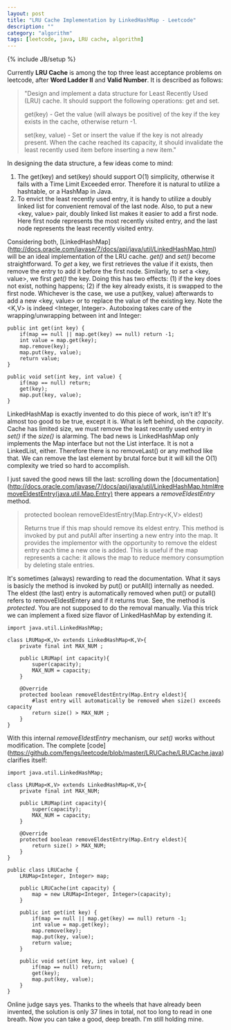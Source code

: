 ```yaml
---
layout: post
title: "LRU Cache Implementation by LinkedHashMap - Leetcode"
description: ""
category: "algorithm"
tags: [leetcode, java, LRU cache, algorithm]
---
```

{% include JB/setup %}

Currently **LRU Cache** is among the top three least acceptance problems on leetcode, after **Word Ladder II** and **Valid Number**. It is described as follows:

> "Design and implement a data structure for Least Recently Used (LRU) cache. It should support the following operations: get and set.
>  
>  
> get(key) - Get the value (will always be positive) of the key if the key exists in the cache, otherwise return -1.
>  
>   
> set(key, value) - Set or insert the value if the key is not already present. When the cache reached its capacity, it should invalidate the least recently used item before inserting a new item."

In designing the data structure, a few ideas come to mind: 

1. The get(key) and set(key) should support O(1) simplicity, otherwise it fails with a Time Limit Exceeded error. Therefore it is natural to utilize a hashtable, or a HashMap in Java. 
2. To envict the least recently used entry, it is handy to utilize a doubly linked list for convenient removal of the last node. Also, to put a new &lt;key, value&gt; pair, doubly linked list makes it easier to add a first node. Here first node represents the most recently visited entry, and the last node represents the least recently visited entry.

Considering both, [LinkedHashMap] (http://docs.oracle.com/javase/7/docs/api/java/util/LinkedHashMap.html) will be an ideal implementation of the LRU cache. *get()* and *set()* become straightforward. To *get* a key, we first retrieves the value if it exists, then remove the entry to add it before the first node. Similarly, to *set* a &lt;key, value&gt;, we first *get()* the key. Doing this has two effects: (1) if the key does not exist, nothing happens; (2) if the key already exists, it is swapped to the first node. Whichever is the case, we use a put(key, value) afterwards to add a new &lt;key, value&gt; or to replace the value of the existing key. Note the &lt;K,V&gt; is indeed &lt;Integer, Integer&gt;. Autoboxing takes care of the wrapping/unwrapping between int and Integer:

    public int get(int key) {
        if(map == null || map.get(key) == null) return -1;
        int value = map.get(key);
        map.remove(key); 
        map.put(key, value);
        return value;
    }
   
    public void set(int key, int value) {
        if(map == null) return;
        get(key);
        map.put(key, value);
    }


LinkedHashMap is exactly invented to do this piece of work, isn't it? It's almost too good to be true, except it is. What is left behind, oh the *capacity*. Cache has limited size, we must remove the least recently used entry in *set()* if the *size()* is alarming. The bad news is LinkedHashMap only implements the Map interface but not the List interface. It is not a LinkedList, either. Therefore there is no removeLast() or any method like that. We can remove the last element by brutal force but it will kill the O(1) complexity we tried so hard to accomplish.

I just saved the good news till the last: scrolling down the [documentation] (http://docs.oracle.com/javase/7/docs/api/java/util/LinkedHashMap.html#removeEldestEntry(java.util.Map.Entry) there appears a *removeEldestEntry* method.

> protected boolean removeEldestEntry(Map.Entry&lt;K,V&gt; eldest)
> 
> 
> Returns true if this map should remove its eldest entry. This method is invoked by put and putAll after inserting a new entry into the map. It provides the implementor with the opportunity to remove the eldest entry each time a new one is added. This is useful if the map represents a cache: it allows the map to reduce memory consumption by deleting stale entries.


It's sometimes (always) rewarding to read the documentation. What it says is basicly the method is invoked by put() or putAll() internally as needed. The eldest (the last) entry is automatically removed when put() or putall() refers to removeEldestEntery and if it returns true. See, the method is *protected*. You are not supposed to do the removal manually. Via this trick we can implement a fixed size flavor of LinkedHashMap by extending it.

    import java.util.LinkedHashMap;

    class LRUMap<K,V> extends LinkedHashMap<K,V>{
        private final int MAX_NUM ;
   
        public LRUMap( int capacity){
            super(capacity);
            MAX_NUM = capacity;
        }
   
        @Override
        protected boolean removeEldestEntry(Map.Entry eldest){
            #last entry will automatically be removed when size() exceeds capacity
            return size() > MAX_NUM ; 
        }
    }

With this internal *removeEldestEntry* mechanism, our *set()* works without modification. The complete [code] (https://github.com/fengs/leetcode/blob/master/LRUCache/LRUCache.java) clarifies itself:

    import java.util.LinkedHashMap;
    
    class LRUMap<K,V> extends LinkedHashMap<K,V>{
        private final int MAX_NUM;
        
        public LRUMap(int capacity){
            super(capacity);
            MAX_NUM = capacity;
        }
        
        @Override
        protected boolean removeEldestEntry(Map.Entry eldest){
            return size() > MAX_NUM;
        }
    }
    
    public class LRUCache {
        LRUMap<Integer, Integer> map;
        
        public LRUCache(int capacity) {
            map = new LRUMap<Integer, Integer>(capacity);
        }
        
        public int get(int key) {
            if(map == null || map.get(key) == null) return -1;
            int value = map.get(key);
            map.remove(key);
            map.put(key, value);
            return value;
        }
            
        public void set(int key, int value) {
            if(map == null) return;
            get(key);
            map.put(key, value);
        }
    }


Online judge says yes. Thanks to the wheels that have already been invented, the solution is only 37 lines in total, not too long to read in one breath. Now you can take a good, deep breath. I'm still holding mine. 
